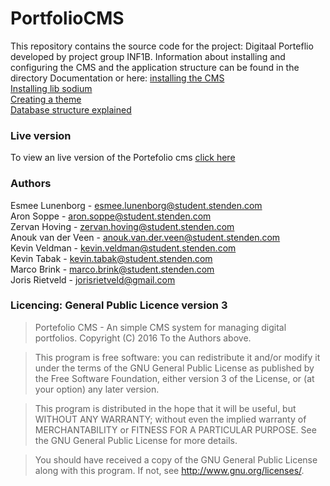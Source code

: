 # PortfolioCMS
This repository contains the source code for the project: Digitaal Porteflio developed by project group INF1B.
Information about installing and configuring the CMS and the application structure can be found in the directory
Documentation or here:
[installing the CMS](https://github.com/stenden-INF1B/PortfolioCMS/blob/master/documentation/InstallingTheCMS.md)<br>
[Installing lib sodium](https://github.com/stenden-INF1B/PortfolioCMS/blob/master/documentation/InstallingLibSodium.md)<br>
[Creating a theme](https://github.com/stenden-INF1B/PortfolioCMS/blob/master/documentation/CreatingAThemeNew.md)<br>
[Database structure explained](https://github.com/stenden-INF1B/PortfolioCMS/blob/master/documentation/DatabaseSturctue.md)<br>

### Live version
To view an live version of the Portefolio cms [click here](http://146.185.141.142/PortfolioCMS/web/)

### Authors
Esmee Lunenborg - esmee.lunenborg@student.stenden.com<br>
Aron Soppe - aron.soppe@student.stenden.com<br>
Zervan Hoving - zervan.hoving@student.stenden.com<br>
Anouk van der Veen - anouk.van.der.veen@student.stenden.com<br>
Kevin Veldman - kevin.veldman@student.stenden.com<br>
Kevin Tabak - kevin.tabak@student.stenden.com<br>
Marco Brink - marco.brink@student.stenden.com<br>
Joris Rietveld - jorisrietveld@gmail.com<br>

### Licencing: General Public Licence version 3
> Portefolio CMS - An simple CMS system for managing digital portfolios.
> Copyright (C) 2016 To the Authors above. 

> This program is free software: you can redistribute it and/or modify
> it under the terms of the GNU General Public License as published by
> the Free Software Foundation, either version 3 of the License, or
> (at your option) any later version.

> This program is distributed in the hope that it will be useful,
> but WITHOUT ANY WARRANTY; without even the implied warranty of
> MERCHANTABILITY or FITNESS FOR A PARTICULAR PURPOSE.  See the
> GNU General Public License for more details.

> You should have received a copy of the GNU General Public License
> along with this program.  If not, see <http://www.gnu.org/licenses/>.
